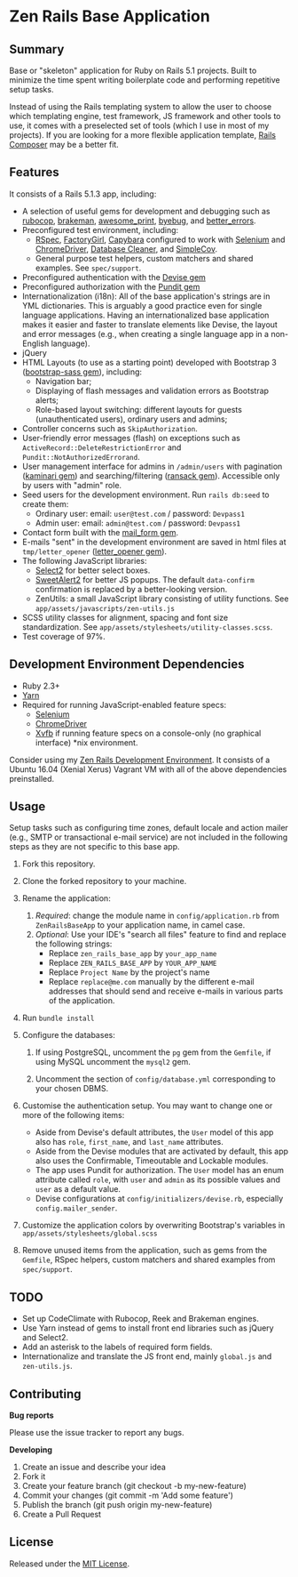 # Zen Rails Base Application

## Summary
Base or "skeleton" application for Ruby on Rails 5.1 projects. Built to 
minimize the time spent writing boilerplate code and performing repetitive 
setup tasks. 

Instead of using the Rails templating system to allow the user to choose which
templating engine, test framework, JS framework and other tools to use, it comes
with a preselected set of tools (which I use in most of my projects). If you are
looking for a more flexible application template, [Rails
Composer](http://www.railscomposer.com/) may be a better fit.

## Features
It consists of a Rails 5.1.3 app, including:
- A selection of useful gems for development and debugging such as
[rubocop](https://github.com/bbatsov/rubocop),
[brakeman](https://github.com/presidentbeef/brakeman),
[awesome_print](https://github.com/awesome-print/awesome_print),
[byebug](https://github.com/deivid-rodriguez/byebug), and
[better_errors](https://github.com/charliesome/better_errors).
- Preconfigured test environment, including:
    - [RSpec](http://rspec.info),
    [FactoryGirl](https://github.com/thoughtbot/factory_girl),
    [Capybara](https://github.com/teamcapybara/capybara) configured to work with
    [Selenium](http://www.seleniumhq.org/projects/webdriver/) and
    [ChromeDriver](https://sites.google.com/a/chromium.org/chromedriver/),
    [Database Cleaner](https://github.com/DatabaseCleaner/database_cleaner),
    and [SimpleCov](https://github.com/colszowka/simplecov).
    - General purpose test helpers, custom matchers and shared examples. See 
    `spec/support`. 
- Preconfigured authentication with the [Devise
gem](https://github.com/plataformatec/devise)
- Preconfigured authorization with the [Pundit
gem](https://github.com/elabs/pundit)
- Internationalization (i18n): All of the base application's strings are in 
YML dictionaries. This is arguably a good practice even for single language 
applications. Having an internationalized base application makes it easier
and faster to translate elements like Devise, the layout and error messages 
(e.g., when creating a single language app in a non-English language).
- jQuery
- HTML Layouts (to use as a starting point) developed with Bootstrap 3 
([bootstrap-sass gem](https://github.com/twbs/bootstrap-sass)), including:
    - Navigation bar;
    - Displaying of flash messages and validation errors as Bootstrap alerts;
    - Role-based layout switching: different layouts for guests 
    (unauthenticated users), ordinary users and admins;
- Controller concerns such as `SkipAuthorization`.
- User-friendly error messages (flash) on exceptions such as 
`ActiveRecord::DeleteRestrictionError` and `Pundit::NotAuthorizedErrorand`.
- User management interface for admins in `/admin/users` with pagination
([kaminari gem](https://github.com/kaminari/kaminari)) and searching/filtering 
([ransack
gem](https://github.com/activerecord-hackery/ransack)). Accessible only by 
users with "admin" role. 
- Seed users for the development environment. Run `rails db:seed` to 
create them:
    - Ordinary user: email: `user@test.com` / password: `Devpass1`
    - Admin user: email: `admin@test.com` / password: `Devpass1`
- Contact form built with the [mail_form
gem](https://github.com/plataformatec/mail_form).
- E-mails "sent" in the development environment are saved in html files at
`tmp/letter_opener` ([letter_opener
gem](https://github.com/ryanb/letter_opener)).
- The following JavaScript libraries:
  - [Select2](https://github.com/select2/select2) for better select boxes.
  - [SweetAlert2](https://github.com/limonte/sweetalert2) for better JS 
  popups. The default `data-confirm` confirmation is replaced by a 
  better-looking version.
  - ZenUtils: a small JavaScript library consisting of utility functions. See 
`app/assets/javascripts/zen-utils.js`  
- SCSS utility classes for alignment, spacing and font size standardization. 
See `app/assets/stylesheets/utility-classes.scss`.
- Test coverage of 97%.

## Development Environment Dependencies
- Ruby 2.3+
- [Yarn](https://yarnpkg.com/en/docs/install)
- Required for running JavaScript-enabled feature specs:
    - [Selenium](http://www.seleniumhq.org/projects/webdriver/)
    - [ChromeDriver](https://sites.google.com/a/chromium.org/chromedriver/)
    - [Xvfb](https://www.x.org/archive/X11R7.6/doc/man/man1/Xvfb.1.xhtml) if running feature specs on a console-only (no graphical 
    interface) *nix environment.

Consider using my [Zen Rails Development
Environment](https://github.com/brunofacca/rails-development-environment). It
 consists of a Ubuntu 16.04 (Xenial Xerus) Vagrant VM with all of the 
 above dependencies preinstalled.

## Usage
Setup tasks such as configuring  time zones, default locale and action mailer
(e.g., SMTP or transactional e-mail service) are not included in the following
steps as they are not specific to this base app.

1. Fork this repository.
2. Clone the forked repository to your machine.
3. Rename the application: 
    1. *Required*: change the module name in `config/application.rb` 
from `ZenRailsBaseApp` to your application name, in camel case.
    2. *Optional*: Use your IDE's "search all files" feature to find and 
    replace the following strings:
        - Replace `zen_rails_base_app` by `your_app_name` 
        - Replace `ZEN_RAILS_BASE_APP` by `YOUR_APP_NAME`
        - Replace `Project Name` by the project's name
        - Replace `replace@me.com`  manually by the different e-mail addresses
        that should send and receive e-mails in various parts of the 
        application.
4. Run `bundle install`
5. Configure the databases:
 
    1. If using PostgreSQL, uncomment the `pg` gem from the `Gemfile`, if 
    using MySQL uncomment the `mysql2` gem.

    2. Uncomment the section of `config/database.yml` corresponding to your 
    chosen DBMS.
  
5. Customise the authentication setup. You may want to change one or more of 
the following items: 
    - Aside from Devise's default attributes,
    the `User` model of this app also has `role`, `first_name`, and `last_name` 
    attributes. 
    - Aside from the Devise modules that are activated by default, this app 
    also uses the Confirmable, Timeoutable and Lockable modules. 
    - The app uses Pundit for authorization. The `User` model has an enum
    attribute called `role`, with `user` and `admin` as its possible values and
    `user` as a default value. 
    - Devise configurations at `config/initializers/devise.rb`, 
    especially `config.mailer_sender`. 
5. Customize the application colors by overwriting Bootstrap's variables in 
`app/assets/stylesheets/global.scss`
6. Remove unused items from the application, such as gems from the `Gemfile`, 
RSpec helpers, custom matchers and shared examples from `spec/support`. 


## TODO
- Set up CodeClimate with Rubocop, Reek and Brakeman engines.
- Use Yarn instead of gems to install front end libraries such as jQuery and 
Select2.
- Add an asterisk to the labels of required form fields.
- Internationalize and translate the JS front end, mainly `global.js` and 
`zen-utils.js`.

## Contributing

**Bug reports**

Please use the issue tracker to report any bugs.

**Developing**

1. Create an issue and describe your idea
2. Fork it
3. Create your feature branch (git checkout -b my-new-feature)
4. Commit your changes (git commit -m 'Add some feature')
5. Publish the branch (git push origin my-new-feature)
6. Create a Pull Request

## License

Released under the [MIT License](https://opensource.org/licenses/MIT).
